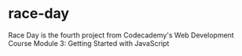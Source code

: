 # race-day
Race Day is the fourth project from Codecademy's Web Development Course Module 3: Getting Started with JavaScript
